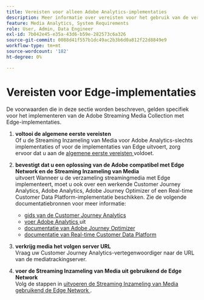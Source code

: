```yaml
---
title: Vereisten voor alleen Adobe Analytics-implementaties
description: Meer informatie over vereisten voor het gebruik van de verzameling streamingmedia met alleen Adobe Analytics-implementaties of Edge-implementaties
feature: Media Analytics, System Requirements
role: User, Admin, Data Engineer
exl-id: 7b042e45-e35a-43d6-b59e-282573c6a326
source-git-commit: 0088d41f557b1dc49ac2b3b6d0a812f22d8849e9
workflow-type: tm+mt
source-wordcount: '182'
ht-degree: 0%

---
```


# Vereisten voor Edge-implementaties

De voorwaarden die in deze sectie worden beschreven, gelden specifiek voor het implementeren van de Adobe Streaming Media Collection met Edge-implementaties.

1. **voltooi de algemene eerste vereisten**<br>
Of u de Streaming Inzameling van Media voor Adobe Analytics-slechts implementaties of voor de implementaties van Edge uitvoert, zorg ervoor dat u aan de [ algemene eerste vereisten ](/help/getting-started/prereqs.md) voldoet.

1. **bevestigt dat u een oplossing van de Adobe compatibel met Edge Network en de Streaming Inzameling van Media**<br> uitvoert
Wanneer u de verzameling streamingmedia met Edge implementeert, moet u ook over een werkende Customer Journey Analytics, Adobe Analytics, Adobe Journey Optimizer of een Real-time Customer Data Platform-implementatie beschikken. Zie de volgende documentatiebronnen voor meer informatie:
   * [ gids van de Customer Journey Analytics ](https://experienceleague.adobe.com/docs/analytics-platform/using/cja-landing.html?lang=nl-NL)
   * [ voer Adobe Analytics ](https://experienceleague.adobe.com/docs/analytics/implementation/home.html?lang=nl-NL) uit
   * [ documentatie van Adobe Journey Optimizer ](https://experienceleague.adobe.com/docs/journey-optimizer.html?lang=nl-NL)
   * [ documentatie van Real-time Customer Data Platform ](https://experienceleague.adobe.com/docs/real-time-customer-data-platform.html?lang=nl-NL)

1. **verkrijg media het volgen server URL**<br>
Vraag uw Customer Journey Analytics-vertegenwoordiger naar de URL van de mediatrackingserver. <!-- This is the `collection-api-server` URL for the Mobile SDK, the JavaScript SDK, and the non-collection-api tracking server for Roku. Domain names for API implementation is: `[your_namespace].hb-api.omtrdc.net`. -->

1. **voer de Streaming Inzameling van Media uit gebruikend de Edge Network**<br>
Volg de stappen in [ uitvoeren de Streaming Inzameling van Media gebruikend de Edge Network ](/help/implementation/edge/implementation-edge.md).
